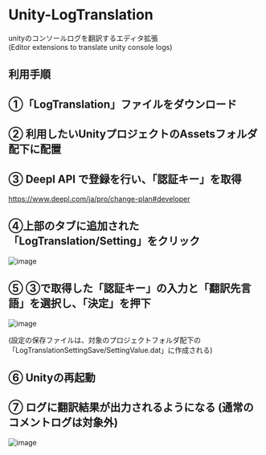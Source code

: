 # Unity-LogTranslation
unityのコンソールログを翻訳するエディタ拡張  
(Editor extensions to translate unity console logs)

## 利用手順

## ①「LogTranslation」ファイルをダウンロード
## ② 利用したいUnityプロジェクトのAssetsフォルダ配下に配置
## ③ Deepl API で登録を行い、「認証キー」を取得
https://www.deepl.com/ja/pro/change-plan#developer

## ④上部のタブに追加された「LogTranslation/Setting」をクリック
![image](https://user-images.githubusercontent.com/84212805/156880496-e75344c9-4050-48fe-a328-af67e4ba91ad.png)

## ⑤ ③で取得した「認証キー」の入力と「翻訳先言語」を選択し、「決定」を押下
![image](https://user-images.githubusercontent.com/84212805/156880684-c6c5b3ac-20ba-4522-a423-664f58ff560c.png)

(設定の保存ファイルは、対象のプロジェクトフォルダ配下の「LogTranslationSettingSave/SettingValue.dat」に作成される)

## ⑥ Unityの再起動

## ⑦ ログに翻訳結果が出力されるようになる (通常のコメントログは対象外)
![image](https://user-images.githubusercontent.com/84212805/156881009-d82feae9-86e3-4bd0-92c4-90b46bcd1793.png)
